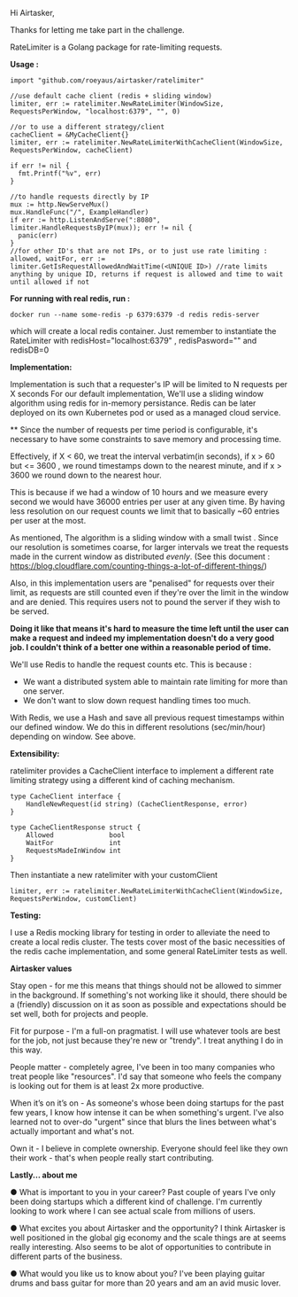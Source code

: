 Hi Airtasker,

Thanks for letting me take part in the challenge.

RateLimiter is a Golang package for rate-limiting requests. 

**Usage :** 

```
import "github.com/roeyaus/airtasker/ratelimiter"

//use default cache client (redis + sliding window)
limiter, err := ratelimiter.NewRateLimiter(WindowSize, RequestsPerWindow, "localhost:6379", "", 0)

//or to use a different strategy/client
cacheClient = &MyCacheClient{}
limiter, err := ratelimiter.NewRateLimiterWithCacheClient(WindowSize, RequestsPerWindow, cacheClient)

if err != nil {
  fmt.Printf("%v", err)
}

//to handle requests directly by IP
mux := http.NewServeMux()
mux.HandleFunc("/", ExampleHandler)
if err := http.ListenAndServe(":8080", limiter.HandleRequestsByIP(mux)); err != nil {
  panic(err)
}
//for other ID's that are not IPs, or to just use rate limiting : 
allowed, waitFor, err := limiter.GetIsRequestAllowedAndWaitTime(<UNIQUE ID>) //rate limits anything by unique ID, returns if request is allowed and time to wait until allowed if not 
```


**For running with real redis, run :** 
```
docker run --name some-redis -p 6379:6379 -d redis redis-server
```

which will create a local redis container. Just remember to instantiate the RateLimiter with redisHost="localhost:6379" , redisPasword="" and redisDB=0 

**Implementation:**

Implementation is such that a requester's IP will be limited to N requests per X seconds
For our default implementation, We'll use a sliding window algorithm using redis for in-memory persistance. Redis can be later deployed on its own Kubernetes pod or used as a managed cloud service.

** Since the number of requests per time period is configurable, it's necessary to have some constraints to save memory and processing time. 

Effectively, if X < 60, we treat the interval verbatim(in seconds), 
if x > 60 but <= 3600 , we round timestamps down to the nearest minute, and if x > 3600 we round down to the nearest hour.

This is because if we had a window of 10 hours and we measure every second we would have 36000 entries per user at any given time. By having less resolution on our request counts we limit that to basically ~60 entries per user at the most.

As mentioned, The algorithm is a sliding window with a small twist .
Since our resolution is sometimes coarse, for larger intervals we treat the requests made in the current window as distributed *evenly*.  (See this document : https://blog.cloudflare.com/counting-things-a-lot-of-different-things/)

Also, in this implementation users are "penalised" for requests over their limit, as requests are still counted even if they're over the limit in the window and are denied. This requires users not to pound the server if they wish to be served.

**Doing it like that means it's hard to measure the time left until the user can make a request and indeed my implementation doesn't do a very good job. I couldn't think of a better one within a reasonable period of time.**

We'll use Redis to handle the request counts etc.
This is because :
* We want a distributed system able to maintain rate limiting for more than one server.
* We don't want to slow down request handling times too much.

With Redis, we use a Hash and save all previous request timestamps within our defined window. We do this in different resolutions (sec/min/hour) depending on window. See above.


**Extensibility:**

ratelimiter provides a CacheClient interface to implement a different rate limiting strategy using a different kind of caching mechanism.

```
type CacheClient interface {
	HandleNewRequest(id string) (CacheClientResponse, error)
}

type CacheClientResponse struct {
	Allowed              bool
	WaitFor              int
	RequestsMadeInWindow int
}
```

Then instantiate a new ratelimiter with your customClient 
```
limiter, err := ratelimiter.NewRateLimiterWithCacheClient(WindowSize, RequestsPerWindow, customClient)
```

**Testing:**

I use a Redis mocking library for testing in order to alleviate the need to create a local redis cluster.
The tests cover most of the basic necessities of the redis cache implementation, and some general RateLimiter tests as well.



**Airtasker values**

Stay open  - for me this means that things should not be allowed to simmer in the background. If something's not working like it should, there should be a (friendly) discussion on it as soon as possible and expectations should be set well, both for projects and people. 

Fit for purpose - I'm a full-on pragmatist. I will use whatever tools are best for the job, not just because they're new or "trendy". I treat anything I do in this way.

People matter - completely agree, I've been in too many companies who treat people like "resources". I'd say that someone who feels the company is looking out for them is at least 2x more productive.

When it’s on it’s on - As someone's whose been doing startups for the past few years, I know how intense it can be when something's urgent. I've also learned not to over-do "urgent" since that blurs the lines between what's actually important and what's not.

Own it - I believe in complete ownership. Everyone should feel like they own their work - that's when people really start contributing. 

**Lastly... about me** 

● What is important to you in your career? 
Past couple of years I've only been doing startups which a different kind of challenge.
I'm currently looking to work where I can see actual scale from millions of users.

● What excites you about Airtasker and the opportunity? 
I think Airtasker is well positioned in the global gig economy and the scale things are at seems really interesting. Also seems to be alot of opportunities to contribute in different parts of the business.

● What would you like us to know about you? 
I've been playing guitar drums and bass guitar for more than 20 years and am an avid music lover.
